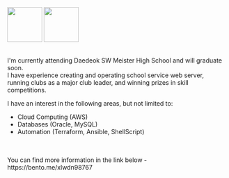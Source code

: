   <div>
    <img src = "https://user-images.githubusercontent.com/59428479/216511938-74c1f24a-3110-45aa-b825-a3effc3a2774.png" width="80">
    <img src = "https://user-images.githubusercontent.com/59428479/216511926-07df2da7-c5b6-4dc7-bc95-a5fbeaa7abf5.png" width="80">
  </div>

<br>

I'm currently attending Daedeok SW Meister High School and will graduate soon. <br>
I have experience creating and operating school service web server, running clubs as a major club leader, and winning prizes in skill competitions.



I have an interest in the following areas, but not limited to:
- Cloud Computing (AWS)
- Databases (Oracle, MySQL)
- Automation (Terraform, Ansible, ShellScript)

<br>
<br>
You can find more information in the link below
- https://bento.me/xlwdn98767
